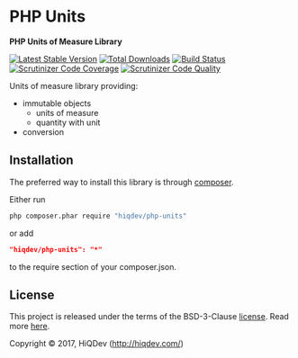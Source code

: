 # PHP Units

**PHP Units of Measure Library**

[![Latest Stable Version](https://poser.pugx.org/hiqdev/php-units/v/stable)](https://packagist.org/packages/hiqdev/php-units)
[![Total Downloads](https://poser.pugx.org/hiqdev/php-units/downloads)](https://packagist.org/packages/hiqdev/php-units)
[![Build Status](https://img.shields.io/travis/hiqdev/php-units.svg)](https://travis-ci.org/hiqdev/php-units)
[![Scrutinizer Code Coverage](https://img.shields.io/scrutinizer/coverage/g/hiqdev/php-units.svg)](https://scrutinizer-ci.com/g/hiqdev/php-units/)
[![Scrutinizer Code Quality](https://img.shields.io/scrutinizer/g/hiqdev/php-units.svg)](https://scrutinizer-ci.com/g/hiqdev/php-units/)

Units of measure library providing:

- immutable objects
    - units of measure
    - quantity with unit
- conversion

## Installation

The preferred way to install this library is through [composer](http://getcomposer.org/download/).

Either run

```sh
php composer.phar require "hiqdev/php-units"
```

or add

```json
"hiqdev/php-units": "*"
```

to the require section of your composer.json.

## License

This project is released under the terms of the BSD-3-Clause [license](LICENSE).
Read more [here](http://choosealicense.com/licenses/bsd-3-clause).

Copyright © 2017, HiQDev (http://hiqdev.com/)
